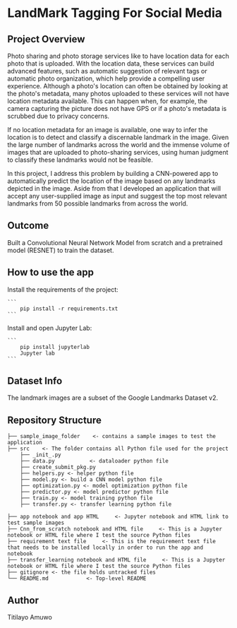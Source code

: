# LandMark Tagging For Social Media

## Project Overview

Photo sharing and photo storage services like to have location data for each photo that is uploaded. With the location data, these services can build advanced features, such as automatic suggestion of relevant tags or automatic photo organization, which help provide a compelling user experience. Although a photo's location can often be obtained by looking at the photo's metadata, many photos uploaded to these services will not have location metadata available. This can happen when, for example, the camera capturing the picture does not have GPS or if a photo's metadata is scrubbed due to privacy concerns.

If no location metadata for an image is available, one way to infer the location is to detect and classify a discernable landmark in the image. Given the large number of landmarks across the world and the immense volume of images that are uploaded to photo-sharing services, using human judgment to classify these landmarks would not be feasible.

In this project, I address this problem by building a CNN-powered app to automatically predict the location of the image based on any landmarks depicted in the image. Aside from that I developed an application that will accept any user-supplied image as input and suggest the top most relevant landmarks from 50 possible landmarks from across the world.

## Outcome

Built a Convolutional Neural Network Model from scratch and a pretrained model (RESNET) to train the dataset. 

## How to use the app

Install the requirements of the project:

    ```
        pip install -r requirements.txt
    ```
Install and open Jupyter Lab:
	
	```
        pip install jupyterlab
		Jupyter lab
	```

## Dataset Info

The landmark images are a subset of the Google Landmarks Dataset v2. 

## Repository Structure



  	├── sample_image_folder    <- contains a sample images to test the application
  	├── src    <- The folder contains all Python file used for the project
  		├── _init_.py             
  		├── data.py           <- dataloader python file
   		├── create_submit_pkg.py 
    	├── helpers.py <- helper python file
     	├── model.py <- build a CNN model python file
      	├── optimization.py <- model optimization python file
       	├── predictor.py <- model predictor python file
		├── train.py <- model training python file
 		├── transfer.py <- transfer learning python file
  
  	├── app notebook and app HTML     <- Jupyter notebook and HTML link to test sample images
  	├── Cnn_from_scratch notebook and HTML file     <- This is a Jupyter notebook or HTML file where I test the source Python files
  	├── requirement text file     <- This is the requirement text file that needs to be installed locally in order to run the app and notebook
  	├── transfer_learning notebook and HTML file     <- This is a Jupyter notebook or HTML file where I test the source Python files
  	├── gitignore <- the file holds untracked files
  	└── README.md            <- Top-level README

  ## Author

  Titilayo Amuwo
